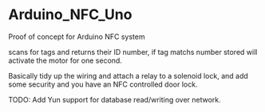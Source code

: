 # Arduino_NFC_Uno
Proof of concept for Arduino NFC system

scans for tags and returns their ID number, if tag matchs number stored will activate the motor for one second.

Basically tidy up the wiring and attach a relay to a solenoid lock, and add some security and you have an NFC controlled door lock.

TODO: Add Yun support for database read/writing over network.
